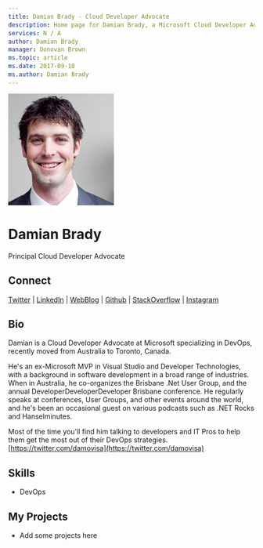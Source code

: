 ```yaml
---
title: Damian Brady - Cloud Developer Advocate
description: Home page for Damian Brady, a Microsoft Cloud Developer Advocate
services: N / A
author: Damian Brady
manager: Donovan Brown
ms.topic: article
ms.date: 2017-09-18
ms.author: Damian Brady
---
```


![Image of Damian Brady](media/profiles/damian-brady.png)

# Damian Brady

Principal Cloud Developer Advocate

## Connect
[Twitter](https://twitter.com/damovisa) | [LinkedIn](https://linkedin.com/in/damianbrady) | [WebBlog](https://damovisa.me) | [Github](https://github.com/damovisa) | [StackOverflow](https://stackoverflow.com/users/77546/damovisa) | [Instagram](https://www.instagram.com/damovisa)

## Bio

Damian is a Cloud Developer Advocate at Microsoft specializing in DevOps, recently moved from Australia to Toronto, Canada.

He's an ex-Microsoft MVP in Visual Studio and Developer Technologies, with a background in software development in a broad range of industries. When in Australia, he co-organizes the Brisbane .Net User Group, and the annual DeveloperDeveloperDeveloper Brisbane conference. He regularly speaks at conferences, User Groups, and other events around the world, and he's been an occasional guest on various podcasts such as .NET Rocks and Hanselminutes.

Most of the time you'll find him talking to developers and IT Pros to help them get the most out of their DevOps strategies. [https://twitter.com/damovisa](https://twitter.com/damovisa)

## Skills

* DevOps


## My Projects

* Add some projects here
